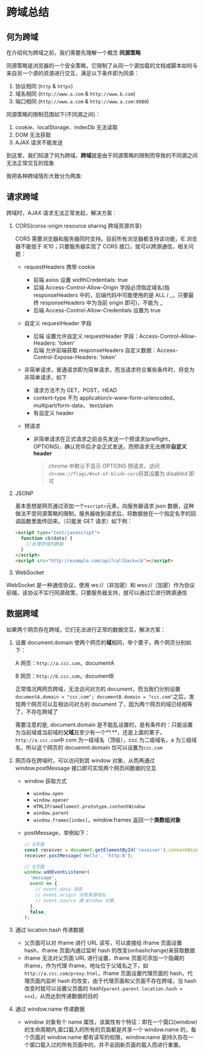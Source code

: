 # 跨域总结

## 何为跨域

在介绍何为跨域之前，我们需要先理解一个概念 **同源策略**

同源策略是浏览器的一个安全策略，它限制了从同一个源加载的文档或脚本如何与来自另一个源的资源进行交互，满足以下条件即为同源：

1. 协议相同 (`http` & `https`)
2. 域名相同 (`http://www.a.com` & `http://www.b.com`)
3. 端口相同 (`http://www.a.com` & `http://www.a.com:8080`)

同源策略的限制范围如下(不同源之间)：

1. cookie、localStorage、indexDb 无法读取
2. DOM 无法获取
3. AJAX 请求不能发送

到这里，我们知道了何为跨域，**跨域**就是由于同源策略的限制而导致的不同源之间无法正常交互的现象

我把各种跨域情形大致分为两类:

## 请求跨域

跨域时，AJAX 请求无法正常发起，解决方案：

1. CORS(corss-origin resource sharing 跨域资源共享)

   CORS 需要浏览器和服务器同时支持。目前所有浏览器都支持该功能，IE 浏览器不能低于 IE10；只要服务器实现了 CORS 接口，就可以跨源通信，相关问题：

   - requestHeaders 携带 cookie

     - 前端 axios 设置 widthCredentials: true
     - 后端 Access-Control-Allow-Origin 字段必须指定域名(指 responseHeaders 中的，后端代码中可能使用的是 ALL / _，只要最终 responseHeaders 中为当前 origin 即可)，不能为 _
     - 后端 Access-Control-Allow-Credentials 设置为 true

   - 自定义 requestHeader 字段

     - 后端 设置允许自定义 requestHeader 字段：Access-Control-Allow-Headers: 'token'
     - 后端 允许前端获取 responseHeaders 自定义数据：Access-Control-Expose-Headers: 'token'

   - 非简单请求，普通请求即为简单请求，而当请求符合某些条件时，将变为非简单请求，如下

     - 请求方法不为 GET，POST，HEAD
     - content-type 不为 application/x-www-form-urlencoded，multipart/form-data， text/plain
     - 有自定义 header

   - 预请求

     - 非简单请求在正式请求之前会先发送一个预请求(preflight，OPTIONS)，确认完毕后才会正式发送，而预请求无法携带**自定义 header**
       > chrome 中默认不显示 OPTIONS 预请求，访问`chrome://flags/#out-of-blink-cors`将其设置为 disabled 即可

2. JSONP

   基本思想是网页通过添加一个`<script>`元素，向服务器请求 json 数据，这种做法不受同源策略的限制，服务器收到请求后，将数据放在一个指定名字的回调函数里面传回来。（只能发 GET 请求）如下例：

   ```html
   <script type="text/javascript">
     function cb(data) {
       //处理获得的数据
     }
   </script>
   <script src="http://example.com/api?callback=cb"></script>
   ```

3. WebSocket

WebSocket 是一种通信协议，使用 ws://（非加密）和 wss://（加密）作为协议前缀。该协议不实行同源政策，只要服务器支持，就可以通过它进行跨源通信

## 数据跨域

如果两个网页存在跨域，它们无法进行正常的数据交互，解决方案：

1.  设置 document.domain 使两个网页的**域**相同，举个栗子，两个网页分别如下：

    A 网页：`http://a.ccc.com`，documentA

    B 网页：`http://b.ccc.com`，documentB

    正常情况两网页跨域，无法访问对方的 document，而当我们分别设置 `documentA.domain = "ccc.com"; documentB.domain = "ccc.com"`之后，发现两个网页可以互相访问对方的 document 了，因为两个网页的域已经相等了，不存在跨域了

    需要注意的是, document.domain 是不能乱设置的，是有条件的：只能设置为当前域或当前域的**父域**且至少有一个**.**，还是上面的栗子，`http://a.ccc.com`中 com 为一级域名（顶级），ccc 为二级域名，a 为三级域名，所以这个网页的 docuemnt.domain 仅可以设置为`ccc.com`

2.  网页存在跨域时，可以访问到其 window 对象，从而再通过 window.postMessage 接口即可实现两个网页间数据的交互

    - window 获取方式
      - `window.open`
      - `window.opener`
      - `HTMLIFrameElement.prototype.contentWindow`
      - `window.parent`
      - `window.frames[index]`，window.frames 返回一个**类数组对象**
    - postMessage，举例如下：

      ```js
      // A页面
      const receiver = document.getElementById('receiver').contentWindow;
      receiver.postMessage('Hello', 'http:B');

      // B页面
      window.addEventListener(
        'message',
        event => {
          // event.data 消息
          // event.origin 消息来源地址
          // event.source 源 Window 对象
        },
        false,
      );
      ```

3.  通过 location.hash 传递数据

    - 父页面可以对 iframe 进行 URL 读写，可以直接给 iframe 页面设置 hash，iframe 页面内通过监听 hash 的改变(onhashchange)来获取数据
    - iframe 无法对父页面 URL 进行设置，iframe 页面可添加一个隐藏的 iframe，作为代理 iframe，地址位于父域名之下，如`http://a.ccc.com/proxy.html`，iframe 页面设置代理页面的 hash，代理页面内监听 hash 的改变，由于代理页面和父页面不存在跨域，当 hash 改变时就可以设置父页面的 hash(`parent.parent.location.hash = xxx`)，从而达到传递数据的目的

4.  通过 window.name 传递数据

    - window 对象有个 name 属性，该属性有个特征：即在一个窗口(window)的生命周期内,窗口载入的所有的页面都是共享一个 window.name 的，每个页面对 window.name 都有读写的权限，window.name 是持久存在一个窗口载入过的所有页面中的，并不会因新页面的载入而进行重置。

